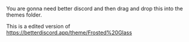 You are gonna need better discord and then drag and drop this into the themes folder.

This is a edited version of https://betterdiscord.app/theme/Frosted%20Glass
